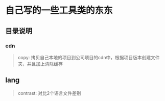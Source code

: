 # 自己写的一些工具类的东东

## 目录说明
### cdn
> copy: 拷贝自己本地的项目到公司项目的cdn中，根据项目版本创建文件夹，并且加上清除缓存

## lang
> contrast: 对比2个语言文件差别


